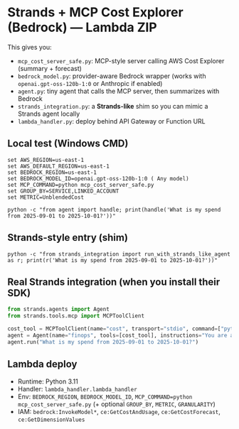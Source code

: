 # Strands + MCP Cost Explorer (Bedrock) — Lambda ZIP

This gives you:
- `mcp_cost_server_safe.py`: MCP-style server calling AWS Cost Explorer (summary + forecast)
- `bedrock_model.py`: provider-aware Bedrock wrapper (works with `openai.gpt-oss-120b-1:0` or Anthropic if enabled)
- `agent.py`: tiny agent that calls the MCP server, then summarizes with Bedrock
- `strands_integration.py`: a **Strands-like** shim so you can mimic a Strands agent locally
- `lambda_handler.py`: deploy behind API Gateway or Function URL

## Local test (Windows CMD)
```
set AWS_REGION=us-east-1
set AWS_DEFAULT_REGION=us-east-1
set BEDROCK_REGION=us-east-1
set BEDROCK_MODEL_ID=openai.gpt-oss-120b-1:0 ( Any model)
set MCP_COMMAND=python mcp_cost_server_safe.py
set GROUP_BY=SERVICE,LINKED_ACCOUNT
set METRIC=UnblendedCost

python -c "from agent import handle; print(handle('What is my spend from 2025-09-01 to 2025-10-01?'))"
```

## Strands-style entry (shim)
```
python -c "from strands_integration import run_with_strands_like_agent as r; print(r('What is my spend from 2025-09-01 to 2025-10-01?'))"
```

## Real Strands integration (when you install their SDK)
```python
from strands.agents import Agent
from strands.tools.mcp import MCPToolClient

cost_tool = MCPToolClient(name="cost", transport="stdio", command=["python","mcp_cost_server_safe.py"])
agent = Agent(name="finops", tools=[cost_tool], instructions="You are an AWS cost assistant.")
agent.run("What is my spend from 2025-09-01 to 2025-10-01?")
```

## Lambda deploy
- Runtime: Python 3.11
- Handler: `lambda_handler.lambda_handler`
- Env: `BEDROCK_REGION`, `BEDROCK_MODEL_ID`, `MCP_COMMAND=python mcp_cost_server_safe.py` (+ optional `GROUP_BY`, `METRIC`, `GRANULARITY`)
- IAM: `bedrock:InvokeModel*`, `ce:GetCostAndUsage`, `ce:GetCostForecast`, `ce:GetDimensionValues`
